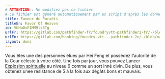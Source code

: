 ```yaml
---
# ATTENTION : Ne modifiez pas ce fichier
# Ce fichier est généré automatiquement par un script d'après les données du module Foundry VTT officiel et de sa traduction
title: Faveur du Paradis
titleEn: Favor Of Heaven
id: VbHuOvF1MM9ls6Tg
urlFr: https://gitlab.com/pathfinder-fr/foundryvtt-pathfinder2-fr/-/blob/master/data/feats/VbHuOvF1MM9ls6Tg.htm
urlEn: https://gitlab.com/hooking/foundry-vtt---pathfinder-2e/-/blob/master/packs/data/feats.db/favor-of-heaven.json
layout: dons
---
```

Vous êtes une des personnes élues par Hei Feng et possédez l'autorité de la Cour céleste à votre côté. Une fois par jour, vous pouvez Lancer  [Explosion spirituelle](../sorts/coup-spirituel.md) au niveau 6 comme un sort inné divin. De plus, vous obtenez unee résistance de 5 à la fois aux dégâts bons et mauvais.
